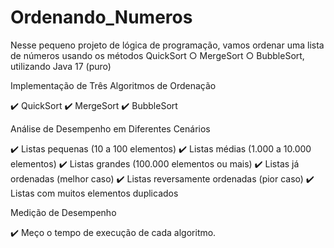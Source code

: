 # Ordenando_Numeros
Nesse pequeno projeto de lógica de programação, vamos ordenar uma lista de números usando os métodos QuickSort ○​ MergeSort ○​ BubbleSort, utilizando Java 17 (puro) 

Implementação de Três Algoritmos de Ordenação

✔️ QuickSort
✔️ MergeSort
✔️ BubbleSort

Análise de Desempenho em Diferentes Cenários

✔️ Listas pequenas (10 a 100 elementos)
✔️ Listas médias (1.000 a 10.000 elementos)
✔️ Listas grandes (100.000 elementos ou mais)
✔️ Listas já ordenadas (melhor caso)
✔️ Listas reversamente ordenadas (pior caso)
✔️ Listas com muitos elementos duplicados

Medição de Desempenho

✔️ Meço o tempo de execução de cada algoritmo.


